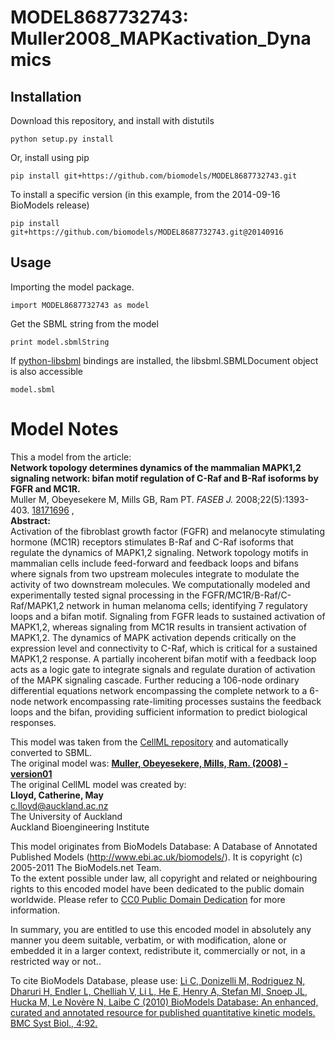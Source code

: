 # MODEL8687732743: Muller2008_MAPKactivation_Dynamics

## Installation

Download this repository, and install with distutils

`python setup.py install`

Or, install using pip

`pip install git+https://github.com/biomodels/MODEL8687732743.git`

To install a specific version (in this example, from the 2014-09-16 BioModels release)

`pip install git+https://github.com/biomodels/MODEL8687732743.git@20140916`

## Usage

Importing the model package.

`import MODEL8687732743 as model`

Get the SBML string from the model

`print model.sbmlString`

If [python-libsbml](https://pypi.python.org/pypi/python-libsbml) bindings are
installed, the libsbml.SBMLDocument object is also accessible

`model.sbml`


# Model Notes


This a model from the article:  
**Network topology determines dynamics of the mammalian MAPK1,2 signaling network: bifan motif regulation of C-Raf and B-Raf isoforms by FGFR and MC1R.**   
Muller M, Obeyesekere M, Mills GB, Ram PT. _FASEB J._ 2008;22(5):1393-403.
[18171696](http://www.ncbi.nlm.nih.gov/pubmed/18171696) ,  
**Abstract:**   
Activation of the fibroblast growth factor (FGFR) and melanocyte stimulating
hormone (MC1R) receptors stimulates B-Raf and C-Raf isoforms that regulate the
dynamics of MAPK1,2 signaling. Network topology motifs in mammalian cells
include feed-forward and feedback loops and bifans where signals from two
upstream molecules integrate to modulate the activity of two downstream
molecules. We computationally modeled and experimentally tested signal
processing in the FGFR/MC1R/B-Raf/C-Raf/MAPK1,2 network in human melanoma
cells; identifying 7 regulatory loops and a bifan motif. Signaling from FGFR
leads to sustained activation of MAPK1,2, whereas signaling from MC1R results
in transient activation of MAPK1,2. The dynamics of MAPK activation depends
critically on the expression level and connectivity to C-Raf, which is
critical for a sustained MAPK1,2 response. A partially incoherent bifan motif
with a feedback loop acts as a logic gate to integrate signals and regulate
duration of activation of the MAPK signaling cascade. Further reducing a
106-node ordinary differential equations network encompassing the complete
network to a 6-node network encompassing rate-limiting processes sustains the
feedback loops and the bifan, providing sufficient information to predict
biological responses.

This model was taken from the [CellML
repository](http://www.cellml.org/models) and automatically converted to SBML.  
The original model was: [ **Muller, Obeyesekere, Mills, Ram. (2008) -
version01**
](http://www.cellml.org/models/muller_obeyesekere_mills_ram_2008_version01)  
The original CellML model was created by:  
**Lloyd, Catherine, May**   
c.lloyd@auckland.ac.nz  
The University of Auckland  
Auckland Bioengineering Institute  

This model originates from BioModels Database: A Database of Annotated
Published Models (http://www.ebi.ac.uk/biomodels/). It is copyright (c)
2005-2011 The BioModels.net Team.  
To the extent possible under law, all copyright and related or neighbouring
rights to this encoded model have been dedicated to the public domain
worldwide. Please refer to [CC0 Public Domain
Dedication](http://creativecommons.org/publicdomain/zero/1.0/) for more
information.

In summary, you are entitled to use this encoded model in absolutely any
manner you deem suitable, verbatim, or with modification, alone or embedded it
in a larger context, redistribute it, commercially or not, in a restricted way
or not..  
  
To cite BioModels Database, please use: [Li C, Donizelli M, Rodriguez N,
Dharuri H, Endler L, Chelliah V, Li L, He E, Henry A, Stefan MI, Snoep JL,
Hucka M, Le Novère N, Laibe C (2010) BioModels Database: An enhanced, curated
and annotated resource for published quantitative kinetic models. BMC Syst
Biol., 4:92.](http://www.ncbi.nlm.nih.gov/pubmed/20587024)


